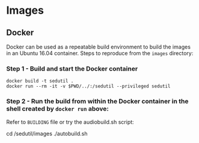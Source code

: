 # Images

## Docker

Docker can be used as a repeatable build environment to build the images in an Ubuntu 16.04 container.  Steps to reproduce from the `images` directory:


### Step 1 - Build and start the Docker container

    docker build -t sedutil .
    docker run --rm -it -v $PWD/../:/sedutil --privileged sedutil

### Step 2 - Run the build from within the Docker container in the shell created by `docker run` above:

Refer to `BUILDING` file or try the audiobuild.sh script:

   cd /sedutil/images
   ./autobuild.sh
